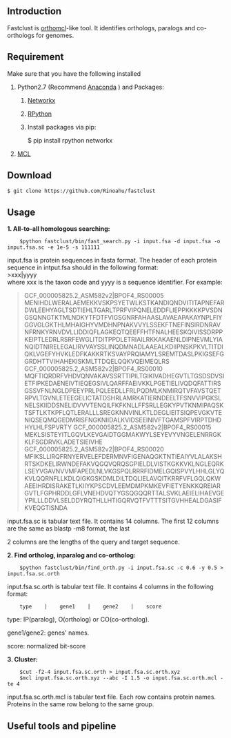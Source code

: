 ## Introduction

Fastclust is [orthomcl](http://orthomcl.org/common/downloads/software/v2.0/ "http://orthomcl.org/common/downloads/software/v2.0/")-like tool. It identifies orthologs, paralogs and co-orthologs for genomes.

<!--First, it calls its own fast homologous protein searching tool to do a all-to-all homologous searching. Then, [orthomcl algorithm](https://docs.google.com/document/d/1RB-SqCjBmcpNq-YbOYdFxotHGuU7RK_wqxqDAMjyP_w/pub "https://docs.google.com/document/d/1RB-SqCjBmcpNq-YbOYdFxotHGuU7RK_wqxqDAMjyP_w/pub") is used to identify ortholog, inparalog and co-ortholog protein paris. Finally, [MCL](https://micans.org/mcl "https://micans.org/mcl") is used to group all the protein paris.-->

## Requirement

Make sure that you have the following installed

1. Python2.7 (Recommend [Anaconda](https://www.continuum.io/downloads#linux "https://www.continuum.io/downloads#linux" ) ) and Packages:
    1. [Networkx](https://networkx.github.io/ "https://networkx.github.io/")
    2. [RPython](https://pypi.python.org/pypi/rpython/0.1.4 "https://pypi.python.org/pypi/rpython/0.1.4")
    3. Install packages via pip:

        $ pip install rpython networkx

2. [MCL](https://micans.org/mcl "https://micans.org/mcl")


## Download

    $ git clone https://github.com/Rinoahu/fastclust

## Usage



**1. All-to-all homologous searching:**

        $python fastclust/bin/fast_search.py -i input.fsa -d input.fsa -o input.fsa.sc -e 1e-5 -s 111111

input.fsa is  protein sequences in fasta format. The header of each protein sequence in intput.fsa should in the following format:  
        >xxx|yyyy  
where xxx is the taxon code and yyyy is a sequence identifier. For example:

>GCF_000005825.2_ASM582v2|BPOF4_RS00005
MENIHDLWERALAEMEKKVSKPSYETWLKSTKANDIQNDVITITAPNEFARDWLEEHYAGLTSDTIEHLTGARLTPRFVIPQNELEDDFLIEPPKKKKPVSDNGSQNNGTKTMLNDKYTFDTFVIGSGNRFAHAASLAVAEAPAKAYNPLFIYGGVGLGKTHLMHAIGHYVMDHNPNAKVVYLSSEKFTNEFINSIRDNRAVNFRNKYRNVDVLLIDDIQFLAGKEQTQEEFFHTFNALHEESKQIVISSDRPPKEIPTLEDRLRSRFEWGLITDITPPDLETRIAILRKKAKAENLDIPNEVMLYIANQIDTNIRELEGALIRVVAYSSLINQDMNADLAAEALKDIIPNSKPKVLTITDIQKLVGEFYHVKLEDFKAKKRTKSVAYPRQIAMYLSREMTDASLPKIGSEFGGRDHTTVIHAHEKISKMLTTDQELQQKVQEIMEQLRS
>GCF_000005825.2_ASM582v2|BPOF4_RS00010
MQFTIQRDRFVHDVQNVAKAVSSRTTIPILTGIKIVADHEGVTLTGSDSDVSIETFIPKEDAENEIVTIEQEGSIVLQARFFAEIVKKLPGETIELIVQDQFATTIRSGSSVFNLNGLDPEEYPRLPQLEEDLLFRLPQDMLKNMIRQTVFAVSTQETRPVLTGVNLETEEGELICTATDSHRLAMRKATIERNDEELTFSNVVIPGKSLNELSKIIDDSNELIDVVVTENQILFKFKNLLFFSRLLEGKYPVTKNMIPAQSKTSFTLKTKPFLQTLERALLLSREGKNNVINLKTLDEGLIEITSIQPEVGKVTENIQSEQMQGEDMRISFNGKNIIDALKVIDSEEINIVFTGAMSPFVIRPTDHDHYLHLFSPVRTY
>GCF_000005825.2_ASM582v2|BPOF4_RS00015
MEKLSISTEYITLGQVLKEVGAIDTGGMAKWYLSEYEVYVNGELENRRGKKLFSGDRVKLADETSIEIVHE
>GCF_000005825.2_ASM582v2|BPOF4_RS00020
MFIKSLLIRQFRNYERVELEFDERMNVFIGENAQGKTNTIEAIYVLALAKSHRTSKDKELIRWNDEFAKVQGQVQRQSGPIELDLVISTKGKKVKLNGLEQRKLSEYVGAVNVVMFAPEDLNLVKGSPQLRRRFIDMELGQISPVYLHHLGLYQKVLQQRNFLLKDLQIGKGSKDMLDILTDQLIELAVQITKRRFVFLGQLQKWAEEIHRDISRAKETLKIIYKPSCDVLEEMDMPKMKEVFIETYENKKQREIARGVTLFGPHRDDLGFLVNEHDVQTYGSQGQQRTTALSVKLAEIELIHAEVGEYPILLLDDVLSELDDYRQTHLLHTIGQRVQTFVTTTSITGVHHEALDGASIFKVEQGTISNDA


input.fsa.sc is tabular text file. It contains 14 columns. The first 12 columns are the same as blastp -m8 format, the last

2 columns are the lengths of the query and target sequence.  

**2. Find ortholog, inparalog and co-ortholog:**

        $python fastclust/bin/find_orth.py -i input.fsa.sc -c 0.6 -y 0.5 > input.fsa.sc.orth

input.fsa.sc.orth is tabular text file. It contains 4 columns in the following format:

        type    |    gene1    |    gene2    |    score 


type: IP(paralog), O(ortholog) or CO(co-ortholog). 

gene1/gene2: genes' names.

score: normalized bit-score

**3. Cluster:**

        $cut -f2-4 input.fsa.sc.orth > input.fsa.sc.orth.xyz
        $mcl input.fsa.sc.orth.xyz --abc -I 1.5 -o input.fsa.sc.orth.mcl -te 4


input.fsa.sc.orth.mcl is tabular text file. Each row contains protein names. Proteins in the same row belong to the same group.

## Useful tools and pipeline

